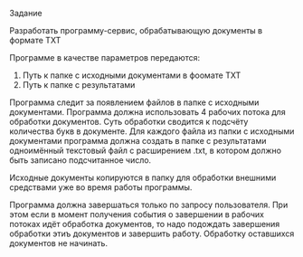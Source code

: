 Задание

Разработать программу-сервис, обрабатывающую документы в формате TXT

Программе в качестве параметров передаются:
1. Путь к папке с исходными документами в фоомате TXT
2. Путь к папке с результатами

Программа следит за появлением файлов в папке с исходными документами.
Программа должна использовать 4 рабочих потока для обработки документов.
Суть обработки сводится к подсчёту количества букв в документе.
Для каждого файла из папки с исходными документами программа должна создать в папке с результатами одноимённый текстовый файл с расширением .txt, в котором должно быть записано подсчитанное число.

Исходные документы копируются в папку для обработки внешними средствами уже во время работы программы.

Программа должна завершаться только по запросу пользователя.
При этом если в момент получения события о завершении в рабочих потоках идёт обработка документов,
то надо подождать завершения обработки этиъ документов и завершить работу. Обработку оставшихся документов не начинать.
